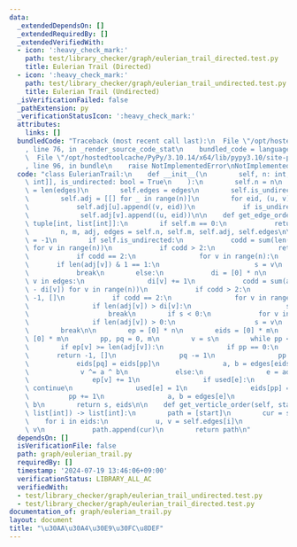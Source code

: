 ```yaml
---
data:
  _extendedDependsOn: []
  _extendedRequiredBy: []
  _extendedVerifiedWith:
  - icon: ':heavy_check_mark:'
    path: test/library_checker/graph/eulerian_trail_directed.test.py
    title: Eulerian Trail (Directed)
  - icon: ':heavy_check_mark:'
    path: test/library_checker/graph/eulerian_trail_undirected.test.py
    title: Eulerian Trail (Undirected)
  _isVerificationFailed: false
  _pathExtension: py
  _verificationStatusIcon: ':heavy_check_mark:'
  attributes:
    links: []
  bundledCode: "Traceback (most recent call last):\n  File \"/opt/hostedtoolcache/PyPy/3.10.14/x64/lib/pypy3.10/site-packages/onlinejudge_verify/documentation/build.py\"\
    , line 76, in _render_source_code_stat\n    bundled_code = language.bundle(\n\
    \  File \"/opt/hostedtoolcache/PyPy/3.10.14/x64/lib/pypy3.10/site-packages/onlinejudge_verify/languages/python.py\"\
    , line 96, in bundle\n    raise NotImplementedError\nNotImplementedError\n"
  code: "class EulerianTrail:\n    def __init__(\n        self, n: int, edges: list[tuple[int,\
    \ int]], is_undirected: bool = True\n    ):\n        self.n = n\n        self.m\
    \ = len(edges)\n        self.edges = edges\n        self.is_undirected = is_undirected\n\
    \        self.adj = [[] for _ in range(n)]\n        for eid, (u, v) in enumerate(edges):\n\
    \            self.adj[u].append((v, eid))\n            if is_undirected:\n   \
    \             self.adj[v].append((u, eid))\n\n    def get_edge_order(self) ->\
    \ tuple[int, list[int]]:\n        if self.m == 0:\n            return 0, []\n\n\
    \        n, m, adj, edges = self.n, self.m, self.adj, self.edges\n\n        s\
    \ = -1\n        if self.is_undirected:\n            codd = sum(len(adj[v]) & 1\
    \ for v in range(n))\n            if codd > 2:\n                return -1, []\n\
    \            if codd == 2:\n                for v in range(n):\n             \
    \       if len(adj[v]) & 1 == 1:\n                        s = v\n            \
    \            break\n        else:\n            di = [0] * n\n            for _,\
    \ v in edges:\n                di[v] += 1\n            codd = sum(abs(len(adj[v])\
    \ - di[v]) for v in range(n))\n            if codd > 2:\n                return\
    \ -1, []\n            if codd == 2:\n                for v in range(n):\n    \
    \                if len(adj[v]) > di[v]:\n                        s = v\n    \
    \                    break\n        if s < 0:\n            for v in range(n):\n\
    \                if len(adj[v]) > 0:\n                    s = v\n            \
    \        break\n\n        ep = [0] * n\n        eids = [0] * m\n        used =\
    \ [0] * m\n        pp, pq = 0, m\n        v = s\n        while pp < pq:\n    \
    \        if ep[v] >= len(adj[v]):\n                if pp == 0:\n             \
    \       return -1, []\n                pq -= 1\n                pp -= 1\n    \
    \            eids[pq] = eids[pp]\n                a, b = edges[eids[pq]]\n   \
    \             v ^= a ^ b\n            else:\n                e = adj[v][ep[v]][1]\n\
    \                ep[v] += 1\n                if used[e]:\n                   \
    \ continue\n                used[e] = 1\n                eids[pp] = e\n      \
    \          pp += 1\n                a, b = edges[e]\n                v ^= a ^\
    \ b\n        return s, eids\n\n    def get_verticle_order(self, start: int, eids:\
    \ list[int]) -> list[int]:\n        path = [start]\n        cur = start\n    \
    \    for i in eids:\n            u, v = self.edges[i]\n            cur ^= u ^\
    \ v\n            path.append(cur)\n        return path\n"
  dependsOn: []
  isVerificationFile: false
  path: graph/eulerian_trail.py
  requiredBy: []
  timestamp: '2024-07-19 13:46:06+09:00'
  verificationStatus: LIBRARY_ALL_AC
  verifiedWith:
  - test/library_checker/graph/eulerian_trail_undirected.test.py
  - test/library_checker/graph/eulerian_trail_directed.test.py
documentation_of: graph/eulerian_trail.py
layout: document
title: "\u30AA\u30A4\u30E9\u30FC\u8DEF"
---
```

